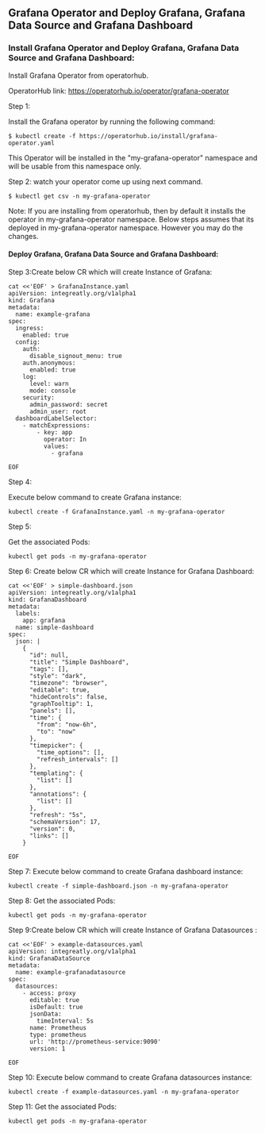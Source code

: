 ## Grafana Operator and Deploy Grafana, Grafana Data Source and Grafana Dashboard

### Install Grafana Operator and Deploy Grafana, Grafana Data Source and Grafana Dashboard: 

Install Grafana Operator from operatorhub.

OperatorHub link: https://operatorhub.io/operator/grafana-operator

Step 1:

Install the Grafana operator by running the following command:

```execute
$ kubectl create -f https://operatorhub.io/install/grafana-operator.yaml
```

This Operator will be installed in the "my-grafana-operator" namespace and will be usable from this namespace only.


Step 2: watch your operator come up using next command.

```execute
$ kubectl get csv -n my-grafana-operator
```

Note: If you are installing from operatorhub, then by default it installs the operator in my-grafana-operator namespace.
Below steps assumes that its deployed in my-grafana-operator namespace. However you may do the changes.

#### Deploy Grafana, Grafana Data Source and Grafana Dashboard:

Step 3:Create below CR which will create Instance of Grafana:

```execute
cat <<'EOF' > GrafanaInstance.yaml
apiVersion: integreatly.org/v1alpha1
kind: Grafana
metadata:
  name: example-grafana
spec:
  ingress:
    enabled: true
  config:
    auth:
      disable_signout_menu: true
    auth.anonymous:
      enabled: true
    log:
      level: warn
      mode: console
    security:
      admin_password: secret
      admin_user: root
  dashboardLabelSelector:
    - matchExpressions:
        - key: app
          operator: In
          values:
            - grafana

EOF
```

Step 4:

Execute below command to create Grafana instance:

```execute
kubectl create -f GrafanaInstance.yaml -n my-grafana-operator
```


Step 5:

Get the associated Pods:

```execute
kubectl get pods -n my-grafana-operator
```



Step 6: Create below CR which will create Instance for Grafana Dashboard:

```execute
cat <<'EOF' > simple-dashboard.json
apiVersion: integreatly.org/v1alpha1
kind: GrafanaDashboard
metadata:
  labels:
    app: grafana
  name: simple-dashboard
spec:
  json: |
    {
      "id": null,
      "title": "Simple Dashboard",
      "tags": [],
      "style": "dark",
      "timezone": "browser",
      "editable": true,
      "hideControls": false,
      "graphTooltip": 1,
      "panels": [],
      "time": {
        "from": "now-6h",
        "to": "now"
      },
      "timepicker": {
        "time_options": [],
        "refresh_intervals": []
      },
      "templating": {
        "list": []
      },
      "annotations": {
        "list": []
      },
      "refresh": "5s",
      "schemaVersion": 17,
      "version": 0,
      "links": []
    }
 
EOF
```

Step 7: Execute below command to create Grafana dashboard instance:

```execute
kubectl create -f simple-dashboard.json -n my-grafana-operator
```

Step 8: Get the associated Pods:

```execute
kubectl get pods -n my-grafana-operator
```


Step 9:Create below CR which will create Instance of Grafana Datasources :

```execute
cat <<'EOF' > example-datasources.yaml
apiVersion: integreatly.org/v1alpha1
kind: GrafanaDataSource
metadata:
  name: example-grafanadatasource
spec:
  datasources:
    - access: proxy
      editable: true
      isDefault: true
      jsonData:
        timeInterval: 5s
      name: Prometheus
      type: prometheus
      url: 'http://prometheus-service:9090'
      version: 1
  
EOF
```

Step 10: Execute below command to create Grafana datasources instance:


```execute
kubectl create -f example-datasources.yaml -n my-grafana-operator
```

Step 11: Get the associated Pods:


```execute
kubectl get pods -n my-grafana-operator
```


